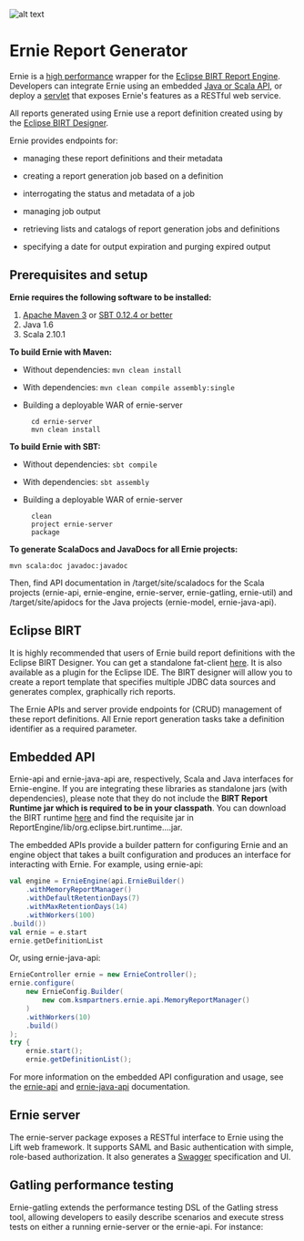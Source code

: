![alt text](https://github.com/ernie-reporting/raw/master/logo-small.png "Ernie Logo")

Ernie Report Generator
============================================
Ernie is a [high performance](#4) wrapper for the [Eclipse BIRT Report Engine](http://www.eclipse.org/birt/phoenix/). Developers can integrate Ernie using an embedded [Java or Scala API](#2), or deploy a [servlet](#3) that exposes Ernie's features as a RESTful web service.

All reports generated using Ernie use a report definition created using by the [Eclipse BIRT Designer](http://www.eclipse.org/birt/phoenix/intro/intro03.php). 

Ernie provides endpoints for:

*	 managing these report definitions and their metadata

*	 creating a report generation job based on a definition

*	 interrogating the status and metadata of a job

*	 managing job output

*	 retrieving lists and catalogs of report generation jobs and definitions

*	specifying a date for output expiration and purging expired output

Prerequisites and setup <a id="1"></a>
----------------------
__Ernie requires the following software to be installed:__

1. [Apache Maven 3](http://maven.apache.org/) or [SBT 0.12.4 or better](http://www.scala-sbt.org/)
1. Java 1.6
1. Scala 2.10.1

__To build Ernie with Maven:__

* Without dependencies: 
``` mvn clean install ```
* With dependencies: 
``` mvn clean compile assembly:single ```
* Building a deployable WAR of ernie-server

        cd ernie-server
        mvn clean install

__To build Ernie with SBT:__

* Without dependencies: 
``` sbt compile ```
* With dependencies:
``` sbt assembly ```
* Building a deployable WAR of ernie-server

        clean
        project ernie-server
        package

__To generate ScalaDocs and JavaDocs for all Ernie projects:__

``` mvn scala:doc javadoc:javadoc ```

Then, find API documentation in /target/site/scaladocs for the Scala projects (ernie-api, ernie-engine, ernie-server, ernie-gatling, ernie-util) and /target/site/apidocs for the Java projects (ernie-model, ernie-java-api).

Eclipse BIRT
----------------------
It is highly recommended that users of Ernie build report definitions with the Eclipse BIRT Designer. You can get a standalone fat-client [here](http://www.eclipse.org/downloads/download.php?file=/birt/downloads/drops/R-R1-4_3_0-201306131152/birt-rcp-report-designer-4_3_0.zip). It is also available as a plugin for the Eclipse IDE. The BIRT designer will allow you to create a report template that specifies multiple JDBC data sources and generates complex, graphically rich reports.

The Ernie APIs and server provide endpoints for (CRUD) management of these report definitions. All Ernie report generation tasks take a definition identifier as a required parameter. 

Embedded API <a id="2"></a>
---------------
Ernie-api and ernie-java-api are, respectively, Scala and Java interfaces for Ernie-engine. If you are integrating these libraries as standalone jars (with dependencies), please note that they do not include the __BIRT Report Runtime jar which is required to be in your classpath__. You can download the BIRT runtime [here](http://download.eclipse.org/birt/downloads/) and find the requisite jar in ReportEngine/lib/org.eclipse.birt.runtime....jar.

The embedded APIs provide a builder pattern for configuring Ernie and an engine object that takes a built configuration and produces an interface for interacting with Ernie. For example, using ernie-api:

```scala
val engine = ErnieEngine(api.ErnieBuilder()
	.withMemoryReportManager()
	.withDefaultRetentionDays(7)
	.withMaxRetentionDays(14)
	.withWorkers(100)
.build())
val ernie = e.start
ernie.getDefinitionList
```

Or, using ernie-java-api:

```java
ErnieController ernie = new ErnieController();
ernie.configure(
	new ErnieConfig.Builder(
		new com.ksmpartners.ernie.api.MemoryReportManager()
	)
	.withWorkers(10)
	.build()
);
try {
	ernie.start();
	ernie.getDefinitionList();
```
	

For more information on the embedded API configuration and usage, see the [ernie-api](ernie-api) and [ernie-java-api](ernie-java-api) documentation.

Ernie server <a id="3"></a>
-------------------------------

The ernie-server package exposes a RESTful interface to Ernie using the Lift web framework. It supports SAML and Basic authentication with simple, role-based authorization. It also generates a [Swagger](https://developers.helloreverb.com/swagger/) specification and UI. 

Gatling performance testing <a id="4"></a>
---------------------------

Ernie-gatling extends the performance testing DSL of the Gatling stress tool, allowing developers to easily describe scenarios and execute stress tests on either a running ernie-server or the ernie-api. For instance:

```scala

``` 



